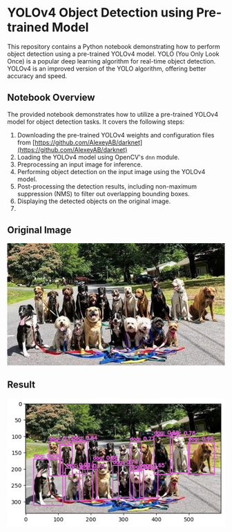 # YOLOv4 Object Detection using Pre-trained Model

This repository contains a Python notebook demonstrating how to perform object detection using a pre-trained YOLOv4 model. YOLO (You Only Look Once) is a popular deep learning algorithm for real-time object detection. YOLOv4 is an improved version of the YOLO algorithm, offering better accuracy and speed.

## Notebook Overview

The provided notebook demonstrates how to utilize a pre-trained YOLOv4 model for object detection tasks. It covers the following steps:

1. Downloading the pre-trained YOLOv4 weights and configuration files from [https://github.com/AlexeyAB/darknet](https://github.com/AlexeyAB/darknet)
2. Loading the YOLOv4 model using OpenCV's `dnn` module.
3. Preprocessing an input image for inference.
4. Performing object detection on the input image using the YOLOv4 model.
5. Post-processing the detection results, including non-maximum suppression (NMS) to filter out overlapping bounding boxes.
6. Displaying the detected objects on the original image.
7. 
## Original Image

![Original Image](1811127-PH.jpg)
## Result

![Detected Objects](result.png)
